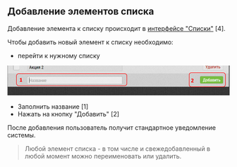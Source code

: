 ## Добавление элементов списка

Добавление элемента к списку происходит в [интерфейсе "Списки"](database-dict.md) [4].

Чтобы добавить новый элемент к списку необходимо:
  - перейти к нужному списку
  
![](../images/database-dict-add.png)

  - Заполнить название [1]
  - Нажать на кнопку "Добавить" [2]
  
После добавления пользователь получит стандартное уведомление системы.

> Любой элемент списка - в том числе и свежедобавленный в любой момент можно переименовать или удалить.
 